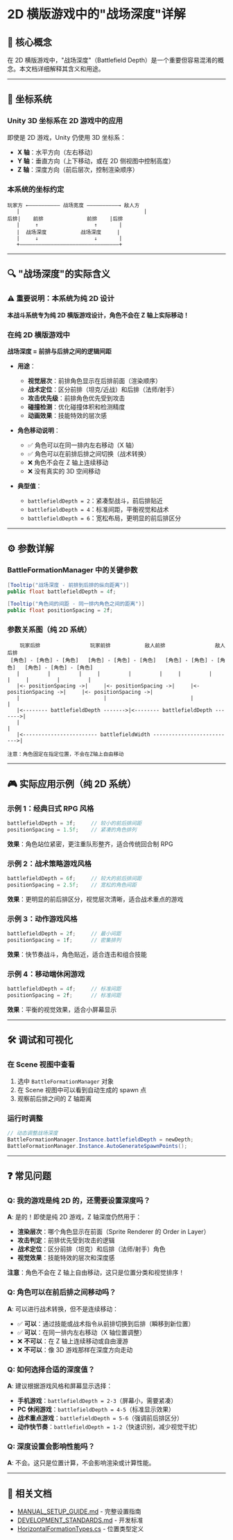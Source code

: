 # 2D 横版游戏中的"战场深度"详解

## 🎯 核心概念

在 2D 横版游戏中，"战场深度"（Battlefield Depth）是一个重要但容易混淆的概念。本文档详细解释其含义和用途。

---

## 📐 坐标系统

### Unity 3D 坐标系在 2D 游戏中的应用

即使是 2D 游戏，Unity 仍使用 3D 坐标系：

- **X 轴**：水平方向（左右移动）
- **Y 轴**：垂直方向（上下移动，或在 2D 侧视图中控制高度）
- **Z 轴**：深度方向（前后层次，控制渲染顺序）

### 本系统的坐标约定

```
玩家方 ←—————————— 战场宽度 ——————————→ 敌人方
   |                                        |
后排|    前排              前排    |后排
   |     ↑                  ↑       |
   |  战场深度           战场深度     |
   |     ↓                  ↓       |
   +————————————————————————————————+
```

---

## 🔍 "战场深度"的实际含义

### ⚠️ 重要说明：本系统为纯 2D 设计

**本战斗系统专为纯 2D 横版游戏设计，角色不会在 Z 轴上实际移动！**

### 在纯 2D 横版游戏中

**战场深度 = 前排与后排之间的逻辑间距**

- **用途**：

  - **视觉层次**：前排角色显示在后排前面（渲染顺序）
  - **战术定位**：区分前排（坦克/近战）和后排（法师/射手）
  - **攻击优先级**：前排角色优先受到攻击
  - **碰撞检测**：优化碰撞体积和检测精度
  - **动画效果**：技能特效的层次感

- **角色移动说明**：

  - ✅ 角色可以在同一排内左右移动（X 轴）
  - ✅ 角色可以在前排后排之间切换（战术转换）
  - ❌ 角色不会在 Z 轴上连续移动
  - ❌ 没有真实的 3D 空间移动

- **典型值**：
  - `battlefieldDepth = 2`：紧凑型战斗，前后排贴近
  - `battlefieldDepth = 4`：标准间距，平衡视觉和战术
  - `battlefieldDepth = 6`：宽松布局，更明显的前后排区分

---

## ⚙️ 参数详解

### BattleFormationManager 中的关键参数

```csharp
[Tooltip("战场深度 - 前排到后排的纵向距离")]
public float battlefieldDepth = 4f;

[Tooltip("角色间的间距 - 同一排内角色之间的距离")]
public float positionSpacing = 2f;
```

### 参数关系图（纯 2D 系统）

```
    玩家后排                玩家前排           敌人前排                敌人后排
 [角色] - [角色] - [角色]   [角色] - [角色] - [角色]   [角色] - [角色] - [角色]   [角色] - [角色] - [角色]
   |         |         |     |         |         |     |         |         |     |         |         |
   |<- positionSpacing ->|     |<- positionSpacing ->|     |<- positionSpacing ->|     |<- positionSpacing ->|
   |                           |                           |                           |
   |<-------- battlefieldDepth ------->|<-------- battlefieldDepth ------->|
   |                                                                               |
   |<------------------------ battlefieldWidth -------------------------->|

注意：角色固定在指定位置，不会在Z轴上自由移动
```

---

## 🎮 实际应用示例（纯 2D 系统）

### 示例 1：经典日式 RPG 风格

```csharp
battlefieldDepth = 3f;     // 较小的前后排间距
positionSpacing = 1.5f;    // 紧凑的角色排列
```

**效果**：角色站位紧密，更注重队形整齐，适合传统回合制 RPG

### 示例 2：战术策略游戏风格

```csharp
battlefieldDepth = 6f;     // 较大的前后排间距
positionSpacing = 2.5f;    // 宽松的角色间距
```

**效果**：更明显的前后排区分，视觉层次清晰，适合战术重点的游戏

### 示例 3：动作游戏风格

```csharp
battlefieldDepth = 2f;     // 最小间距
positionSpacing = 1f;      // 密集排列
```

**效果**：快节奏战斗，角色贴近，适合连击和组合技能

### 示例 4：移动端休闲游戏

```csharp
battlefieldDepth = 4f;     // 标准间距
positionSpacing = 2f;      // 标准间距
```

**效果**：平衡的视觉效果，适合小屏幕显示

---

## 🛠️ 调试和可视化

### 在 Scene 视图中查看

1. 选中 `BattleFormationManager` 对象
2. 在 Scene 视图中可以看到自动生成的 spawn 点
3. 观察前后排之间的 Z 轴距离

### 运行时调整

```csharp
// 动态调整战场深度
BattleFormationManager.Instance.battlefieldDepth = newDepth;
BattleFormationManager.Instance.AutoGenerateSpawnPoints();
```

---

## ❓ 常见问题

### Q: 我的游戏是纯 2D 的，还需要设置深度吗？

**A**: 是的！即使是纯 2D 游戏，Z 轴深度仍然用于：

- **渲染层次**：哪个角色显示在前面（Sprite Renderer 的 Order in Layer）
- **攻击判定**：前排优先受到攻击的逻辑
- **战术定位**：区分前排（坦克）和后排（法师/射手）角色
- **视觉效果**：技能特效的层次和深度感

**注意**：角色不会在 Z 轴上自由移动，这只是位置分类和视觉排序！

### Q: 角色可以在前后排之间移动吗？

**A**: 可以进行战术转换，但不是连续移动：

- ✅ **可以**：通过技能或战术指令从前排切换到后排（瞬移到新位置）
- ✅ **可以**：在同一排内左右移动（X 轴位置调整）
- ❌ **不可以**：在 Z 轴上连续移动或自由漫游
- ❌ **不可以**：像 3D 游戏那样在深度方向走动

### Q: 如何选择合适的深度值？

**A**: 建议根据游戏风格和屏幕显示选择：

- **手机游戏**：`battlefieldDepth = 2-3`（屏幕小，需要紧凑）
- **PC 休闲游戏**：`battlefieldDepth = 4-5`（标准显示效果）
- **战术重点游戏**：`battlefieldDepth = 5-6`（强调前后排区分）
- **动作快节奏**：`battlefieldDepth = 1-2`（快速识别，减少视觉干扰）

### Q: 深度设置会影响性能吗？

**A**: 不会。这只是位置计算，不会影响渲染或计算性能。

---

## 🔗 相关文档

- [MANUAL_SETUP_GUIDE.md](./MANUAL_SETUP_GUIDE.md) - 完整设置指南
- [DEVELOPMENT_STANDARDS.md](./DEVELOPMENT_STANDARDS.md) - 开发标准
- [HorizontalFormationTypes.cs](./HorizontalFormationTypes.cs) - 位置类型定义
